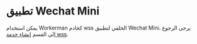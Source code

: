 # تطبيق Wechat Mini

يمكن استخدام Workerman كخادم wss الخلفي لتطبيق Wechat Mini، يرجى الرجوع إلى القسم [إنشاء خدمة wss](secure-websocket-server.md).
